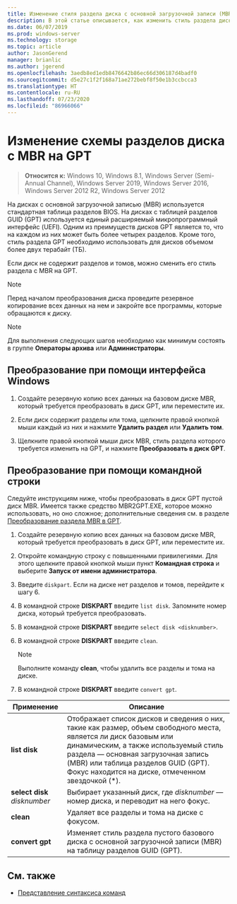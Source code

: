 ```yaml
---
title: Изменение стиля раздела диска с основной загрузочной записи (MBR) на таблицу разделов GUID (GPT)
description: В этой статье описывается, как изменить стиль раздела диска с основной загрузочной записи (MBR) на таблицу разделов GUID (GPT)
ms.date: 06/07/2019
ms.prod: windows-server
ms.technology: storage
ms.topic: article
author: JasonGerend
manager: brianlic
ms.author: jgerend
ms.openlocfilehash: 3aedb8ed1edb8476642b86ec66d306187d4badf0
ms.sourcegitcommit: d5e27c1f2f168a71ae272bebf8f50e1b3ccbcca3
ms.translationtype: HT
ms.contentlocale: ru-RU
ms.lasthandoff: 07/23/2020
ms.locfileid: "86966066"
---
```

# <a name="convert-an-mbr-disk-into-a-gpt-disk"></a>Изменение схемы разделов диска с MBR на GPT

> **Относится к:** Windows 10, Windows 8.1, Windows Server (Semi-Annual Channel), Windows Server 2019, Windows Server 2016, Windows Server 2012 R2, Windows Server 2012

На дисках с основной загрузочной записью (MBR) используется стандартная таблица разделов BIOS. На дисках с таблицей разделов GUID (GPT) используется единый расширяемый микропрограммный интерфейс (UEFI). Одним из преимуществ дисков GPT является то, что на каждом из них может быть более четырех разделов. Кроме того, стиль раздела GPT необходимо использовать для дисков объемом более двух терабайт (ТБ).

Если диск не содержит разделов и томов, можно сменить его стиль раздела с MBR на GPT.

> [!NOTE]
> Перед началом преобразования диска проведите резервное копирование всех данных на нем и закройте все программы, которые обращаются к диску.

> [!NOTE]
> Для выполнения следующих шагов необходимо как минимум состоять в группе **Операторы архива** или **Администраторы**.

## <a name="converting-using-the-windows-interface"></a>Преобразование при помощи интерфейса Windows

1.  Создайте резервную копию всех данных на базовом диске MBR, который требуется преобразовать в диск GPT, или переместите их.

2.  Если диск содержит разделы или тома, щелкните правой кнопкой мыши каждый из них и нажмите **Удалить раздел** или **Удалить том**.

3.  Щелкните правой кнопкой мыши диск MBR, стиль раздела которого требуется изменить на GPT, и нажмите **Преобразовать в диск GPT**.

## <a name="converting-using-a-command-line"></a>Преобразование при помощи командной строки

Следуйте инструкциям ниже, чтобы преобразовать в диск GPT пустой диск MBR. Имеется также средство MBR2GPT.EXE, которое можно использовать, но оно сложное; дополнительные сведения см. в разделе [Преобразование раздела MBR в GPT](/windows/deployment/mbr-to-gpt).

1.  Создайте резервную копию всех данных на базовом диске MBR, который требуется преобразовать в диск GPT, или переместите их.

2.  Откройте командную строку с повышенными привилегиями. Для этого щелкните правой кнопкой мыши пункт **Командная строка** и выберите **Запуск от имени администратора**.

3. Введите `diskpart`. Если на диске нет разделов и томов, перейдите к шагу 6.

4.  В командной строке **DISKPART** введите `list disk`. Запомните номер диска, который требуется преобразовать.

5.  В командной строке **DISKPART** введите `select disk <disknumber>`.

6.  В командной строке **DISKPART** введите `clean`.

    > [!NOTE]
    > Выполните команду **clean**, чтобы удалить все разделы и тома на диске.

7.  В командной строке **DISKPART** введите `convert gpt`.

| Применение  | Описание  |
| ----- | ---- |
| **list disk** | Отображает список дисков и сведения о них, такие как размер, объем свободного места, является ли диск базовым или динамическим, а также используемый стиль раздела — основная загрузочная запись (MBR) или таблица разделов GUID (GPT). Фокус находится на диске, отмеченном звездочкой (*). |
| **select disk** *disknumber* | Выбирает указанный диск, где *disknumber* — номер диска, и переводит на него фокус. |
| **clean** | Удаляет все разделы и тома на диске с фокусом.  |
| **convert gpt**| Изменяет стиль раздела пустого базового диска с основной загрузочной записи (MBR) на таблицу разделов GUID (GPT). |

## <a name="see-also"></a>См. также

-   [Представление синтаксиса команд](/previous-versions/orphan-topics/ws.11/cc742449(v=ws.11))
